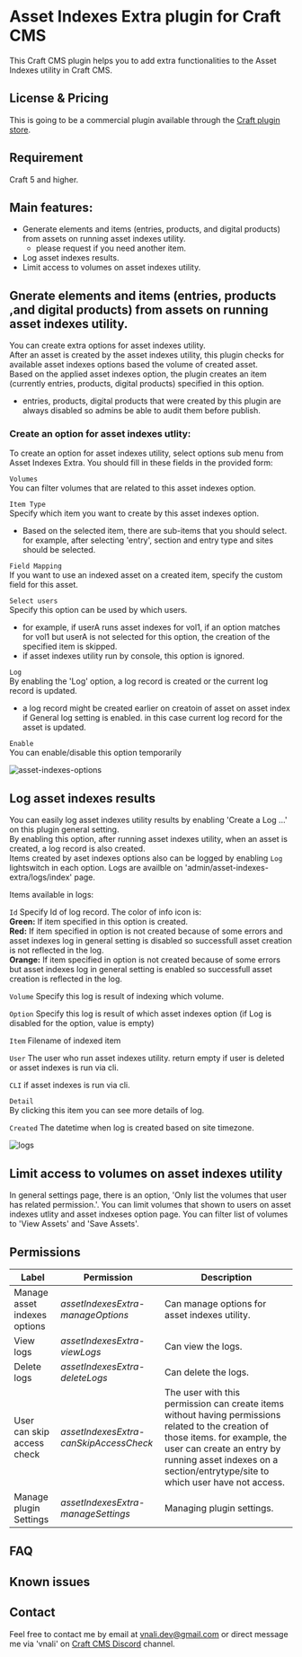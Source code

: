 # Asset Indexes Extra plugin for Craft CMS
This Craft CMS plugin helps you to add extra functionalities to the Asset Indexes utility in Craft CMS.

## License & Pricing
This is going to be a commercial plugin available through the [Craft plugin store](https://plugins.craftcms.com/developer/vnali).

## Requirement
Craft 5 and higher.

## Main features:
- Generate elements and items (entries, products, and digital products) from assets on running asset indexes utility.
  - please request if you need another item.
- Log asset indexes results.
- Limit access to volumes on asset indexes utility.  

## Gnerate elements and items (entries, products ,and digital products) from assets on running asset indexes utility.
You can create extra options for asset indexes utility.  
After an asset is created by the asset indexes utility, this plugin checks for available asset indexes options based the volume of created asset.  
Based on the applied asset indexes option, the plugin creates an item (currently entries, products, digital products) specified in this option.
 - entries, products, digital products that were created by this plugin are always disabled so admins be able to audit them before publish.

### Create an option for asset indexes utlity:
To create an option for asset indexes utility, select options sub menu from Asset Indexes Extra. You should fill in these fields in the provided form:  

`Volumes`  
You can filter volumes that are related to this asset indexes option.

`Item Type`  
Specify which item you want to create by this asset indexes option.
 - Based on the selected item, there are sub-items that you should select. for example, after selecting 'entry',  section and entry type and sites should be selected.

`Field Mapping`  
If you want to use an indexed asset on a created item, specify the custom field for this asset.

`Select users`   
Specify this option can be used by which users.
  - for example, if userA runs asset indexes for vol1, if an option matches for vol1 but userA is not selected for this option, the creation of the specified item is skipped.
  - if asset indexes utility run by console, this option is ignored.

`Log`  
By enabling the 'Log' option, a log record is created or the current log record is updated. 
- a log record might be created earlier on creatoin of asset on asset index if General log setting is enabled. in this case current log record for the asset 
is updated.

`Enable`  
You can enable/disable this option temporarily

![asset-indexes-options](https://github.com/vnali/asset-indexes-extra-documentation/assets/55586085/c95c8dcc-374a-486f-9cf1-0b87acd7c1a6)


## Log asset indexes results
You can easily log asset indexes utility results by enabling 'Create a Log ...' on this plugin general setting.  
By enabling this option, after running asset indexes utility, when an asset is created, a log record is also created.  
Items created by aset indexes options also can be logged by enabling `Log` lightswitch in each option.
Logs are availble on 'admin/asset-indexes-extra/logs/index' page.

Items available in logs:  

`Id`
Specify Id of log record. 
The color of info icon is:   
<b>Green:</b> If item specified in this option is created.  
<b>Red:</b> If item specified in option is not created because of some errors and asset indexes log in general setting is disabled so successfull asset creation is not reflected in the log.  
<b>Orange:</b> If item specified in option is not created because of some errors but asset indexes log in general setting is enabled so successfull asset creation is reflected in the log.

`Volume`
Specify this log is result of indexing which volume.

`Option`
Specify this log is result of which asset indexes option (if Log is disabled for the option, value is empty)

`Item`
Filename of indexed item

`User`
The user who run asset indexes utility. return empty if user is deleted or asset indexes is run via cli.

`CLI`
if asset indexes is run via cli.

`Detail`  
By clicking this item you can see more details of log.

`Created`
The datetime when log is created based on site timezone.


![logs](https://github.com/vnali/asset-indexes-extra-documentation/assets/55586085/4c601436-481f-46f1-8f76-64f937ee5dda)


## Limit access to volumes on asset indexes utility
In general settings page, there is an option, 'Only list the volumes that user has related permission.'.  You can limit volumes that shown to users on asset indexes utlity
and asset indxeses option page. You can filter list of volumes to 'View Assets' and 'Save Assets'.  

## Permissions

Label | Permission | Description
--- | --- | ---
Manage asset indexes options | *assetIndexesExtra-manageOptions* | Can manage options for asset indexes utility.
View logs | *assetIndexesExtra-viewLogs* | Can view the logs.
Delete logs | *assetIndexesExtra-deleteLogs* | Can delete the logs.
User can skip access check | *assetIndexesExtra-canSkipAccessCheck* | The user with this permission can create items without having permissions related to the creation of those items. for example, the user can create an entry by running asset indexes on a section/entrytype/site to which user have not access.
Manage plugin Settings | *assetIndexesExtra-manageSettings* | Managing plugin settings.

## FAQ

## Known issues

## Contact
Feel free to contact me by email at vnali.dev@gmail.com or direct message me via 'vnali' on [Craft CMS Discord](https://craftcms.com/discord) channel.
